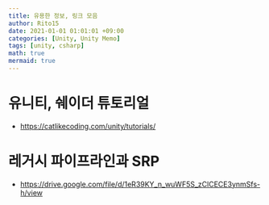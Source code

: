 ```yaml
---
title: 유용한 정보, 링크 모음
author: Rito15
date: 2021-01-01 01:01:01 +09:00
categories: [Unity, Unity Memo]
tags: [unity, csharp]
math: true
mermaid: true
---
```


# 유니티, 쉐이더 튜토리얼

- <https://catlikecoding.com/unity/tutorials/>

# 레거시 파이프라인과 SRP

- <https://drive.google.com/file/d/1eR39KY_n_wuWF5S_zClCECE3ynmSfs-h/view>

<br>

